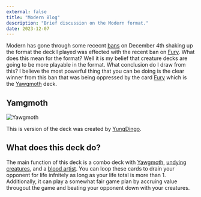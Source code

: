```yaml
---
external: false
title: "Modern Blog"
description: "Brief discussion on the Modern format."
date: 2023-12-07
---
```


Modern has gone through some rececnt [bans](https://magic.wizards.com/en/news/announcements/december-4-2023-banned-and-restricted-announcement) on December 4th shaking up the format the deck I played was effected with the recent ban on [Fury](https://scryfall.com/card/mh2/126/fury). What does this mean for the format? Well it is my belief that creature decks are going to be more playable in the format. What conclusion do I draw from this? I believe the most powerful thing that you can be doing is the clear winner from this ban that was being oppressed by the card [Fury](https://scryfall.com/card/mh2/126/fury) which is the [Yawgmoth](https://scryfall.com/card/mh1/116/yawgmoth-thran-physician) deck.

## Yamgmoth

![Yawgmoth](https://i.imgur.com/9BGLva6.jpg)

This is version of the deck was created by [YungDingo](https://twitter.com/YungDingoMTG).

## What does this deck do?

The main function of this deck is a combo deck with [Yawgmoth](https://scryfall.com/card/mh1/116/yawgmoth-thran-physician), [undying creatures](https://scryfall.com/card/dka/134/young-wolf), and a [blood artist](https://scryfall.com/card/sld/42/blood-artist). You can loop these cards to drain your opponent for life infnitely as long as your life total is more than 1. Additionally, it can play a somewhat fair game plan by accruing value througout the game and beating your opponent down with your creatures.
